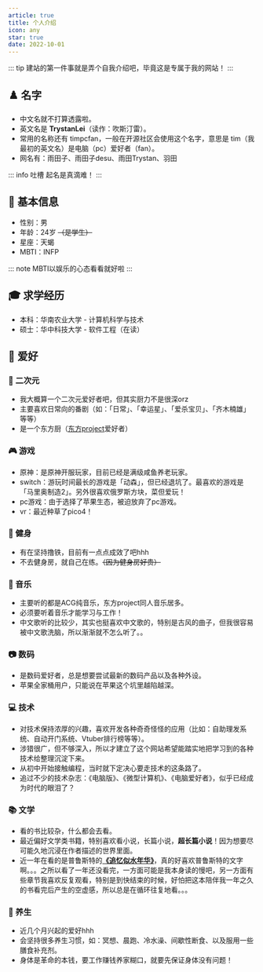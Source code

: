 ```yaml
---
article: true
title: 个人介绍
icon: any
star: true
date: 2022-10-01
---
```


::: tip 建站的第一件事就是弄个自我介绍吧，毕竟这是专属于我的网站！
:::


## ♟️ 名字
- 中文名就不打算透露啦。
- 英文名是 **TrystanLei**（读作：吹斯汀雷）。
- 常用的名称还有 timpcfan，一般在开源社区会使用这个名字，意思是 tim（我最初的英文名）是电脑（pc）爱好者（fan）。
- 网名有：雨田子、雨田子desu、雨田Trystan、羽田

::: info 吐槽
起名是真滴难！
:::

## 📑 基本信息
- 性别：男
- 年龄：24岁 ~~（是学生）~~
- 星座：天蝎
- MBTI：INFP

::: note
MBTI以娱乐的心态看看就好啦
:::


## 🎓 求学经历
- 本科：华南农业大学 - 计算机科学与技术 <Badge text="2020届" type="info" vertical="middle" />
- 硕士：华中科技大学 - 软件工程（在读）<Badge text="2023届" type="info" vertical="middle"/>

## 🍭 爱好
### 🍥 二次元
  - 我大概算一个二次元爱好者吧，但其实厨力不是很深orz
  - 主要喜欢日常向的番剧（如：「日常」、「幸运星」、「爱杀宝贝」、「齐木楠雄」等等）
  - 是一个东方厨（[东方project](https://thwiki.cc/%E4%B8%9C%E6%96%B9Project)爱好者）
### 🎮 游戏
  - 原神：是原神开服玩家，目前已经是满级咸鱼养老玩家。
  - switch：游玩时间最长的游戏是「动森」，但已经退坑了。最喜欢的游戏是「马里奥制造2」。另外很喜欢俄罗斯方块，菜但爱玩！
  - pc游戏：由于选择了苹果生态，被迫放弃了pc游戏。
  - vr：最近种草了pico4！
### 💪 健身
  - 有在坚持撸铁，目前有一点点成效了吧hhh
  - 不去健身房，就自己在练。~~（因为健身房好贵）~~
### 🎼 音乐
  - 主要听的都是ACG纯音乐，东方project同人音乐居多。
  - 必须要听着音乐才能学习与工作！
  - 中文歌听的比较少，其实也挺喜欢中文歌的，特别是古风的曲子，但我很容易被中文歌洗脑，所以渐渐就不怎么听了。。
### 📷 数码
  - 是数码爱好者，总是想要尝试最新的数码产品以及各种外设。
  - 苹果全家桶用户，只能说在苹果这个坑里越陷越深。
### 💻 技术
  - 对技术保持浓厚的兴趣，喜欢开发各种奇奇怪怪的应用（比如：自助理发系统、自动开门系统、Vtuber排行榜等等）。
  - 涉猎很广，但不够深入，所以才建立了这个网站希望能踏实地把学习到的各种技术给整理沉淀下来。
  - 从初中开始接触编程，当时就下定决心要走技术的这条路了。
  - 追过不少的技术杂志：《电脑版》、《微型计算机》、《电脑爱好者》，似乎已经成为时代的眼泪了？
### 📚 文学
  - 看的书比较杂，什么都会去看。
  - 最近偏好文学类书籍，特别喜欢看小说，长篇小说，**超长篇小说**！因为想要尽可能久地沉浸在作者描述的世界里面。
  - 近一年在看的是普鲁斯特的[**《追忆似水年华》**](https://baike.baidu.com/item/%E8%BF%BD%E5%BF%86%E4%BC%BC%E6%B0%B4%E5%B9%B4%E5%8D%8E/2327342)，真的好喜欢普鲁斯特的文字啊。。。之所以看了一年还没看完，一方面可能是我本身读的慢吧，另一方面有些章节我喜欢反复观看，特别是到快结束的时候，好怕把这本陪伴我一年之久的书看完后产生的空虚感，所以总是在循环往复地看。。。
### 🥬 养生
  - 近几个月兴起的爱好hhh
  - 会坚持很多养生习惯，如：冥想、晨跑、冷水澡、间歇性断食、以及服用一些膳食补充剂。
  - 身体是革命的本钱，要工作赚钱养家糊口，就要先保证身体没有问题！